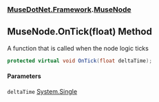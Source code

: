 ### [MuseDotNet.Framework](./MuseDotNet-Framework.md 'MuseDotNet.Framework').[MuseNode](./MuseNode.md 'MuseDotNet.Framework.MuseNode')
## MuseNode.OnTick(float) Method
A function that is called when the node logic ticks  
```csharp
protected virtual void OnTick(float deltaTime);
```
#### Parameters
<a name='MuseDotNet-Framework-MuseNode-OnTick(float)-deltaTime'></a>
`deltaTime` [System.Single](https://docs.microsoft.com/en-us/dotnet/api/System.Single 'System.Single')  
  
